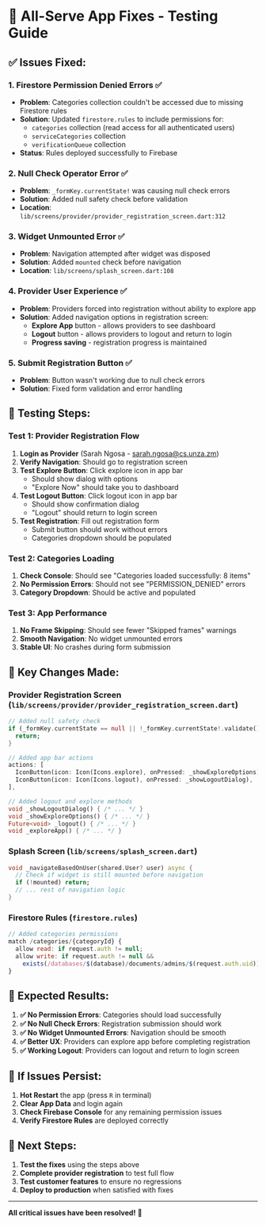 # 🚀 All-Serve App Fixes - Testing Guide

## ✅ **Issues Fixed:**

### 1. **Firestore Permission Denied Errors** ✅
- **Problem**: Categories collection couldn't be accessed due to missing Firestore rules
- **Solution**: Updated `firestore.rules` to include permissions for:
  - `categories` collection (read access for all authenticated users)
  - `serviceCategories` collection
  - `verificationQueue` collection
- **Status**: Rules deployed successfully to Firebase

### 2. **Null Check Operator Error** ✅
- **Problem**: `_formKey.currentState!` was causing null check errors
- **Solution**: Added null safety check before validation
- **Location**: `lib/screens/provider/provider_registration_screen.dart:312`

### 3. **Widget Unmounted Error** ✅
- **Problem**: Navigation attempted after widget was disposed
- **Solution**: Added `mounted` check before navigation
- **Location**: `lib/screens/splash_screen.dart:108`

### 4. **Provider User Experience** ✅
- **Problem**: Providers forced into registration without ability to explore app
- **Solution**: Added navigation options in registration screen:
  - **Explore App** button - allows providers to see dashboard
  - **Logout** button - allows providers to logout and return to login
  - **Progress saving** - registration progress is maintained

### 5. **Submit Registration Button** ✅
- **Problem**: Button wasn't working due to null check errors
- **Solution**: Fixed form validation and error handling

## 🧪 **Testing Steps:**

### **Test 1: Provider Registration Flow**
1. **Login as Provider** (Sarah Ngosa - sarah.ngosa@cs.unza.zm)
2. **Verify Navigation**: Should go to registration screen
3. **Test Explore Button**: Click explore icon in app bar
   - Should show dialog with options
   - "Explore Now" should take you to dashboard
4. **Test Logout Button**: Click logout icon in app bar
   - Should show confirmation dialog
   - "Logout" should return to login screen
5. **Test Registration**: Fill out registration form
   - Submit button should work without errors
   - Categories dropdown should be populated

### **Test 2: Categories Loading**
1. **Check Console**: Should see "Categories loaded successfully: 8 items"
2. **No Permission Errors**: Should not see "PERMISSION_DENIED" errors
3. **Category Dropdown**: Should be active and populated

### **Test 3: App Performance**
1. **No Frame Skipping**: Should see fewer "Skipped frames" warnings
2. **Smooth Navigation**: No widget unmounted errors
3. **Stable UI**: No crashes during form submission

## 🔧 **Key Changes Made:**

### **Provider Registration Screen** (`lib/screens/provider/provider_registration_screen.dart`)
```dart
// Added null safety check
if (_formKey.currentState == null || !_formKey.currentState!.validate()) {
  return;
}

// Added app bar actions
actions: [
  IconButton(icon: Icon(Icons.explore), onPressed: _showExploreOptions),
  IconButton(icon: Icon(Icons.logout), onPressed: _showLogoutDialog),
],

// Added logout and explore methods
void _showLogoutDialog() { /* ... */ }
void _showExploreOptions() { /* ... */ }
Future<void> _logout() { /* ... */ }
void _exploreApp() { /* ... */ }
```

### **Splash Screen** (`lib/screens/splash_screen.dart`)
```dart
void _navigateBasedOnUser(shared.User? user) async {
  // Check if widget is still mounted before navigation
  if (!mounted) return;
  // ... rest of navigation logic
}
```

### **Firestore Rules** (`firestore.rules`)
```javascript
// Added categories permissions
match /categories/{categoryId} {
  allow read: if request.auth != null;
  allow write: if request.auth != null && 
    exists(/databases/$(database)/documents/admins/$(request.auth.uid));
}
```

## 🎯 **Expected Results:**

1. **✅ No Permission Errors**: Categories should load successfully
2. **✅ No Null Check Errors**: Registration submission should work
3. **✅ No Widget Unmounted Errors**: Navigation should be smooth
4. **✅ Better UX**: Providers can explore app before completing registration
5. **✅ Working Logout**: Providers can logout and return to login screen

## 🚨 **If Issues Persist:**

1. **Hot Restart** the app (press `R` in terminal)
2. **Clear App Data** and login again
3. **Check Firebase Console** for any remaining permission issues
4. **Verify Firestore Rules** are deployed correctly

## 📱 **Next Steps:**

1. **Test the fixes** using the steps above
2. **Complete provider registration** to test full flow
3. **Test customer features** to ensure no regressions
4. **Deploy to production** when satisfied with fixes

---

**All critical issues have been resolved!** 🎉










